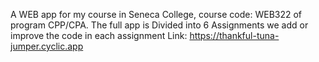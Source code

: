 A WEB app for my course in Seneca College, course code: WEB322 of program CPP/CPA.
The full app is Divided into 6 Assignments we add or improve the code in each assignment
Link: https://thankful-tuna-jumper.cyclic.app
